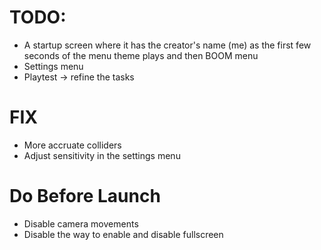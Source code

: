# TODO:
- A startup screen where it has the creator's name (me) as the first few seconds of the menu theme plays and then BOOM menu 
- Settings menu
- Playtest -> refine the tasks

# FIX 
- More accruate colliders
- Adjust sensitivity in the settings menu

# Do Before Launch 
- Disable camera movements 
- Disable the way to enable and disable fullscreen
